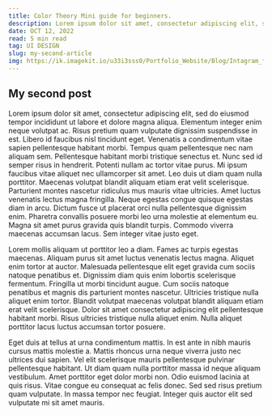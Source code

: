 ```yaml
---
title: Color Theory Mini guide for beginners.
description: Lorem ipsum dolor sit amet, consectetur adipiscing elit, sed do eiusmod tempor incididunt ut labore et dolore magna aliqua. 
date: OCT 12, 2022
read: 5 min read
tag: UI DESIGN 
slug: my-second-article
img: https://ik.imagekit.io/u33i3sss0/Portfolio_Website/Blog/Intagram_front_post_1___7_CCm2doRWE.png?ik-sdk-version=javascript-1.4.3&updatedAt=1665689387108
---
```


## My second post

Lorem ipsum dolor sit amet, consectetur adipiscing elit, sed do eiusmod tempor incididunt ut labore et dolore magna aliqua. Elementum integer enim neque volutpat ac. Risus pretium quam vulputate dignissim suspendisse in est. Libero id faucibus nisl tincidunt eget. Venenatis a condimentum vitae sapien pellentesque habitant morbi. Tempus quam pellentesque nec nam aliquam sem. Pellentesque habitant morbi tristique senectus et. Nunc sed id semper risus in hendrerit. Potenti nullam ac tortor vitae purus. Mi ipsum faucibus vitae aliquet nec ullamcorper sit amet. Leo duis ut diam quam nulla porttitor. Maecenas volutpat blandit aliquam etiam erat velit scelerisque. Parturient montes nascetur ridiculus mus mauris vitae ultricies. Amet luctus venenatis lectus magna fringilla. Neque egestas congue quisque egestas diam in arcu. Dictum fusce ut placerat orci nulla pellentesque dignissim enim. Pharetra convallis posuere morbi leo urna molestie at elementum eu. Magna sit amet purus gravida quis blandit turpis. Commodo viverra maecenas accumsan lacus. Sem integer vitae justo eget.

Lorem mollis aliquam ut porttitor leo a diam. Fames ac turpis egestas maecenas. Aliquam purus sit amet luctus venenatis lectus magna. Aliquet enim tortor at auctor. Malesuada pellentesque elit eget gravida cum sociis natoque penatibus et. Dignissim diam quis enim lobortis scelerisque fermentum. Fringilla ut morbi tincidunt augue. Cum sociis natoque penatibus et magnis dis parturient montes nascetur. Ultricies tristique nulla aliquet enim tortor. Blandit volutpat maecenas volutpat blandit aliquam etiam erat velit scelerisque. Dolor sit amet consectetur adipiscing elit pellentesque habitant morbi. Risus ultricies tristique nulla aliquet enim. Nulla aliquet porttitor lacus luctus accumsan tortor posuere.

Eget duis at tellus at urna condimentum mattis. In est ante in nibh mauris cursus mattis molestie a. Mattis rhoncus urna neque viverra justo nec ultrices dui sapien. Vel elit scelerisque mauris pellentesque pulvinar pellentesque habitant. Ut diam quam nulla porttitor massa id neque aliquam vestibulum. Amet porttitor eget dolor morbi non. Odio euismod lacinia at quis risus. Vitae congue eu consequat ac felis donec. Sed sed risus pretium quam vulputate. In massa tempor nec feugiat. Integer quis auctor elit sed vulputate mi sit amet mauris.